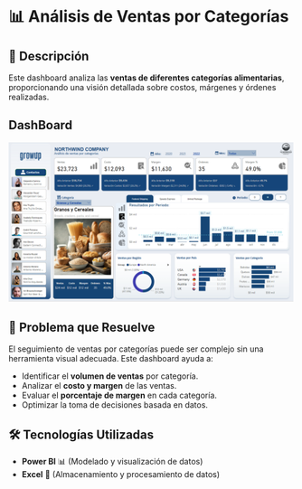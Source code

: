 # 📊 Análisis de Ventas por Categorías

## 📌 Descripción  
Este dashboard analiza las **ventas de diferentes categorías alimentarias**, proporcionando una visión detallada sobre costos, márgenes y órdenes realizadas.

## DashBoard
![alt text](img.png)

## 🎯 Problema que Resuelve  
El seguimiento de ventas por categorías puede ser complejo sin una herramienta visual adecuada. Este dashboard ayuda a:

- Identificar el **volumen de ventas** por categoría.
- Analizar el **costo y margen** de las ventas.
- Evaluar el **porcentaje de margen** en cada categoría.
- Optimizar la toma de decisiones basada en datos.

## 🛠️ Tecnologías Utilizadas  
- **Power BI** 📊 (Modelado y visualización de datos)  
- **Excel** 📂 (Almacenamiento y procesamiento de datos)


